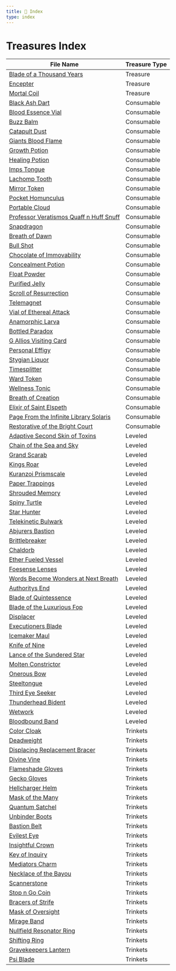 ```yaml
---
title: 📑 Index
type: index
---
```


# Treasures Index

| File Name                                                                                                                                   | Treasure Type |
| ------------------------------------------------------------------------------------------------------------------------------------------- | ------------- |
| [Blade of a Thousand Years](../Artifacts/Blade%20of%20a%20Thousand%20Years)                                                                 | Treasure      |
| [Encepter](../Artifacts/Encepter)                                                                                                           | Treasure      |
| [Mortal Coil](../Artifacts/Mortal%20Coil)                                                                                                   | Treasure      |
| [Black Ash Dart](../Consumables/1st%20Echelon%20Consumables/Black%20Ash%20Dart)                                                             | Consumable    |
| [Blood Essence Vial](../Consumables/1st%20Echelon%20Consumables/Blood%20Essence%20Vial)                                                     | Consumable    |
| [Buzz Balm](../Consumables/1st%20Echelon%20Consumables/Buzz%20Balm)                                                                         | Consumable    |
| [Catapult Dust](../Consumables/1st%20Echelon%20Consumables/Catapult%20Dust)                                                                 | Consumable    |
| [Giants Blood Flame](../Consumables/1st%20Echelon%20Consumables/Giants%20Blood%20Flame)                                                     | Consumable    |
| [Growth Potion](../Consumables/1st%20Echelon%20Consumables/Growth%20Potion)                                                                 | Consumable    |
| [Healing Potion](../Consumables/1st%20Echelon%20Consumables/Healing%20Potion)                                                               | Consumable    |
| [Imps Tongue](../Consumables/1st%20Echelon%20Consumables/Imps%20Tongue)                                                                     | Consumable    |
| [Lachomp Tooth](../Consumables/1st%20Echelon%20Consumables/Lachomp%20Tooth)                                                                 | Consumable    |
| [Mirror Token](../Consumables/1st%20Echelon%20Consumables/Mirror%20Token)                                                                   | Consumable    |
| [Pocket Homunculus](../Consumables/1st%20Echelon%20Consumables/Pocket%20Homunculus)                                                         | Consumable    |
| [Portable Cloud](../Consumables/1st%20Echelon%20Consumables/Portable%20Cloud)                                                               | Consumable    |
| [Professor Veratismos Quaff n Huff Snuff](../Consumables/1st%20Echelon%20Consumables/Professor%20Veratismos%20Quaff%20n%20Huff%20Snuff)     | Consumable    |
| [Snapdragon](../Consumables/1st%20Echelon%20Consumables/Snapdragon)                                                                         | Consumable    |
| [Breath of Dawn](../Consumables/2nd%20Echelon%20Consumables/Breath%20of%20Dawn)                                                             | Consumable    |
| [Bull Shot](../Consumables/2nd%20Echelon%20Consumables/Bull%20Shot)                                                                         | Consumable    |
| [Chocolate of Immovability](../Consumables/2nd%20Echelon%20Consumables/Chocolate%20of%20Immovability)                                       | Consumable    |
| [Concealment Potion](../Consumables/2nd%20Echelon%20Consumables/Concealment%20Potion)                                                       | Consumable    |
| [Float Powder](../Consumables/2nd%20Echelon%20Consumables/Float%20Powder)                                                                   | Consumable    |
| [Purified Jelly](../Consumables/2nd%20Echelon%20Consumables/Purified%20Jelly)                                                               | Consumable    |
| [Scroll of Resurrection](../Consumables/2nd%20Echelon%20Consumables/Scroll%20of%20Resurrection)                                             | Consumable    |
| [Telemagnet](../Consumables/2nd%20Echelon%20Consumables/Telemagnet)                                                                         | Consumable    |
| [Vial of Ethereal Attack](../Consumables/2nd%20Echelon%20Consumables/Vial%20of%20Ethereal%20Attack)                                         | Consumable    |
| [Anamorphic Larva](../Consumables/3rd%20Echelon%20Consumables/Anamorphic%20Larva)                                                           | Consumable    |
| [Bottled Paradox](../Consumables/3rd%20Echelon%20Consumables/Bottled%20Paradox)                                                             | Consumable    |
| [G Allios Visiting Card](../Consumables/3rd%20Echelon%20Consumables/G%20Allios%20Visiting%20Card)                                           | Consumable    |
| [Personal Effigy](../Consumables/3rd%20Echelon%20Consumables/Personal%20Effigy)                                                             | Consumable    |
| [Stygian Liquor](../Consumables/3rd%20Echelon%20Consumables/Stygian%20Liquor)                                                               | Consumable    |
| [Timesplitter](../Consumables/3rd%20Echelon%20Consumables/Timesplitter)                                                                     | Consumable    |
| [Ward Token](../Consumables/3rd%20Echelon%20Consumables/Ward%20Token)                                                                       | Consumable    |
| [Wellness Tonic](../Consumables/3rd%20Echelon%20Consumables/Wellness%20Tonic)                                                               | Consumable    |
| [Breath of Creation](../Consumables/4th%20Echelon%20Consumables/Breath%20of%20Creation)                                                     | Consumable    |
| [Elixir of Saint Elspeth](../Consumables/4th%20Echelon%20Consumables/Elixir%20of%20Saint%20Elspeth)                                         | Consumable    |
| [Page From the Infinite Library Solaris](../Consumables/4th%20Echelon%20Consumables/Page%20From%20the%20Infinite%20Library%20Solaris)       | Consumable    |
| [Restorative of the Bright Court](../Consumables/4th%20Echelon%20Consumables/Restorative%20of%20the%20Bright%20Court)                       | Consumable    |
| [Adaptive Second Skin of Toxins](../Leveled%20Treasures/Leveled%20Armor%20Treasures/Adaptive%20Second%20Skin%20of%20Toxins)                 | Leveled       |
| [Chain of the Sea and Sky](../Leveled%20Treasures/Leveled%20Armor%20Treasures/Chain%20of%20the%20Sea%20and%20Sky)                           | Leveled       |
| [Grand Scarab](../Leveled%20Treasures/Leveled%20Armor%20Treasures/Grand%20Scarab)                                                           | Leveled       |
| [Kings Roar](../Leveled%20Treasures/Leveled%20Armor%20Treasures/Kings%20Roar)                                                               | Leveled       |
| [Kuranzoi Prismscale](../Leveled%20Treasures/Leveled%20Armor%20Treasures/Kuranzoi%20Prismscale)                                             | Leveled       |
| [Paper Trappings](../Leveled%20Treasures/Leveled%20Armor%20Treasures/Paper%20Trappings)                                                     | Leveled       |
| [Shrouded Memory](../Leveled%20Treasures/Leveled%20Armor%20Treasures/Shrouded%20Memory)                                                     | Leveled       |
| [Spiny Turtle](../Leveled%20Treasures/Leveled%20Armor%20Treasures/Spiny%20Turtle)                                                           | Leveled       |
| [Star Hunter](../Leveled%20Treasures/Leveled%20Armor%20Treasures/Star%20Hunter)                                                             | Leveled       |
| [Telekinetic Bulwark](../Leveled%20Treasures/Leveled%20Armor%20Treasures/Telekinetic%20Bulwark)                                             | Leveled       |
| [Abjurers Bastion](../Leveled%20Treasures/Leveled%20Implement%20Treasures/Abjurers%20Bastion)                                               | Leveled       |
| [Brittlebreaker](../Leveled%20Treasures/Leveled%20Implement%20Treasures/Brittlebreaker)                                                     | Leveled       |
| [Chaldorb](../Leveled%20Treasures/Leveled%20Implement%20Treasures/Chaldorb)                                                                 | Leveled       |
| [Ether Fueled Vessel](../Leveled%20Treasures/Leveled%20Implement%20Treasures/Ether%20Fueled%20Vessel)                                       | Leveled       |
| [Foesense Lenses](../Leveled%20Treasures/Leveled%20Implement%20Treasures/Foesense%20Lenses)                                                 | Leveled       |
| [Words Become Wonders at Next Breath](../Leveled%20Treasures/Leveled%20Implement%20Treasures/Words%20Become%20Wonders%20at%20Next%20Breath) | Leveled       |
| [Authoritys End](../Leveled%20Treasures/Leveled%20Weapon%20Treasures/Authoritys%20End)                                                      | Leveled       |
| [Blade of Quintessence](../Leveled%20Treasures/Leveled%20Weapon%20Treasures/Blade%20of%20Quintessence)                                      | Leveled       |
| [Blade of the Luxurious Fop](../Leveled%20Treasures/Leveled%20Weapon%20Treasures/Blade%20of%20the%20Luxurious%20Fop)                        | Leveled       |
| [Displacer](../Leveled%20Treasures/Leveled%20Weapon%20Treasures/Displacer)                                                                  | Leveled       |
| [Executioners Blade](../Leveled%20Treasures/Leveled%20Weapon%20Treasures/Executioners%20Blade)                                              | Leveled       |
| [Icemaker Maul](../Leveled%20Treasures/Leveled%20Weapon%20Treasures/Icemaker%20Maul)                                                        | Leveled       |
| [Knife of Nine](../Leveled%20Treasures/Leveled%20Weapon%20Treasures/Knife%20of%20Nine)                                                      | Leveled       |
| [Lance of the Sundered Star](../Leveled%20Treasures/Leveled%20Weapon%20Treasures/Lance%20of%20the%20Sundered%20Star)                        | Leveled       |
| [Molten Constrictor](../Leveled%20Treasures/Leveled%20Weapon%20Treasures/Molten%20Constrictor)                                              | Leveled       |
| [Onerous Bow](../Leveled%20Treasures/Leveled%20Weapon%20Treasures/Onerous%20Bow)                                                            | Leveled       |
| [Steeltongue](../Leveled%20Treasures/Leveled%20Weapon%20Treasures/Steeltongue)                                                              | Leveled       |
| [Third Eye Seeker](../Leveled%20Treasures/Leveled%20Weapon%20Treasures/Third%20Eye%20Seeker)                                                | Leveled       |
| [Thunderhead Bident](../Leveled%20Treasures/Leveled%20Weapon%20Treasures/Thunderhead%20Bident)                                              | Leveled       |
| [Wetwork](../Leveled%20Treasures/Leveled%20Weapon%20Treasures/Wetwork)                                                                      | Leveled       |
| [Bloodbound Band](../Leveled%20Treasures/Other%20Leveled%20Treasures/Bloodbound%20Band)                                                     | Leveled       |
| [Color Cloak](../Trinkets/1st%20Echelon%20Trinkets/Color%20Cloak)                                                                           | Trinkets      |
| [Deadweight](../Trinkets/1st%20Echelon%20Trinkets/Deadweight)                                                                               | Trinkets      |
| [Displacing Replacement Bracer](../Trinkets/1st%20Echelon%20Trinkets/Displacing%20Replacement%20Bracer)                                     | Trinkets      |
| [Divine Vine](../Trinkets/1st%20Echelon%20Trinkets/Divine%20Vine)                                                                           | Trinkets      |
| [Flameshade Gloves](../Trinkets/1st%20Echelon%20Trinkets/Flameshade%20Gloves)                                                               | Trinkets      |
| [Gecko Gloves](../Trinkets/1st%20Echelon%20Trinkets/Gecko%20Gloves)                                                                         | Trinkets      |
| [Hellcharger Helm](../Trinkets/1st%20Echelon%20Trinkets/Hellcharger%20Helm)                                                                 | Trinkets      |
| [Mask of the Many](../Trinkets/1st%20Echelon%20Trinkets/Mask%20of%20the%20Many)                                                             | Trinkets      |
| [Quantum Satchel](../Trinkets/1st%20Echelon%20Trinkets/Quantum%20Satchel)                                                                   | Trinkets      |
| [Unbinder Boots](../Trinkets/1st%20Echelon%20Trinkets/Unbinder%20Boots)                                                                     | Trinkets      |
| [Bastion Belt](../Trinkets/2nd%20Echelon%20Trinkets/Bastion%20Belt)                                                                         | Trinkets      |
| [Evilest Eye](../Trinkets/2nd%20Echelon%20Trinkets/Evilest%20Eye)                                                                           | Trinkets      |
| [Insightful Crown](../Trinkets/2nd%20Echelon%20Trinkets/Insightful%20Crown)                                                                 | Trinkets      |
| [Key of Inquiry](../Trinkets/2nd%20Echelon%20Trinkets/Key%20of%20Inquiry)                                                                   | Trinkets      |
| [Mediators Charm](../Trinkets/2nd%20Echelon%20Trinkets/Mediators%20Charm)                                                                   | Trinkets      |
| [Necklace of the Bayou](../Trinkets/2nd%20Echelon%20Trinkets/Necklace%20of%20the%20Bayou)                                                   | Trinkets      |
| [Scannerstone](../Trinkets/2nd%20Echelon%20Trinkets/Scannerstone)                                                                           | Trinkets      |
| [Stop n Go Coin](../Trinkets/2nd%20Echelon%20Trinkets/Stop%20n%20Go%20Coin)                                                                 | Trinkets      |
| [Bracers of Strife](../Trinkets/3rd%20Echelon%20Trinkets/Bracers%20of%20Strife)                                                             | Trinkets      |
| [Mask of Oversight](../Trinkets/3rd%20Echelon%20Trinkets/Mask%20of%20Oversight)                                                             | Trinkets      |
| [Mirage Band](../Trinkets/3rd%20Echelon%20Trinkets/Mirage%20Band)                                                                           | Trinkets      |
| [Nullfield Resonator Ring](../Trinkets/3rd%20Echelon%20Trinkets/Nullfield%20Resonator%20Ring)                                               | Trinkets      |
| [Shifting Ring](../Trinkets/3rd%20Echelon%20Trinkets/Shifting%20Ring)                                                                       | Trinkets      |
| [Gravekeepers Lantern](../Trinkets/4th%20Echelon%20Trinkets/Gravekeepers%20Lantern)                                                         | Trinkets      |
| [Psi Blade](../Trinkets/4th%20Echelon%20Trinkets/Psi%20Blade)                                                                               | Trinkets      |
